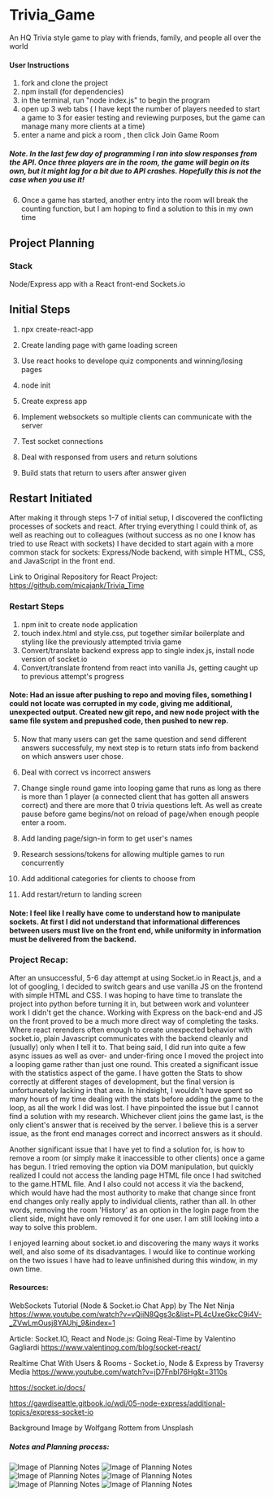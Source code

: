 # Trivia_Game
An HQ Trivia style game to play with friends, family, and people all over the world

#### User Instructions
1. fork and clone the project
2. npm install (for dependencies)
3. in the terminal, run "node index.js" to begin the program
4. open up 3 web tabs ( I have kept the number of players needed to start a game to 3 for easier testing and reviewing purposes, but the game can manage many more clients at a time)
5. enter a name and pick a room , then click Join Game Room
##### Note. In the last few day of programming I ran into slow responses from the API. Once three players are in the room, the game will begin on its own, but it might lag for a bit due to API crashes. Hopefully this is not the case when you use it!
6. Once a game has started, another entry into the room will break the counting function, but I am hoping to find a solution to this in my own time

## Project Planning
### Stack
Node/Express app with a React front-end
Sockets.io

## Initial Steps
1. npx create-react-app 
2. Create landing page with game loading screen
3. Use react hooks to develope quiz components and winning/losing pages

4. node init
5. Create express app
6. Implement websockets so multiple clients can communicate with the server
7. Test socket connections

8. Deal with responsed from users and return solutions
9. Build stats that return to users after answer given

## Restart Initiated
After making it through steps 1-7 of initial setup, I discovered the conflicting processes of sockets and react. After trying everything I could think of, as well as reaching out to colleagues (without success as no one I know has tried to use React with sockets) I have decided to start again with a more common stack for sockets: Express/Node backend, with simple HTML, CSS, and JavaScript in the front end.

Link to Original Repository for React Project:
https://github.com/micajank/Trivia_Time


### Restart Steps
1. npm init to create node application
2. touch index.html and style.css, put together similar boilerplate and styling like the previously attempted trivia game
3. Convert/translate backend express app to single index.js, install node version of socket.io
4. Convert/translate frontend from react into vanilla Js, getting caught up to previous attempt's progress 
#### Note: Had an issue after pushing to repo and moving files, something I could not locate was corrupted in my code, giving me additional, unexpected output. Created new git repo, and new node project with the same file system and prepushed code, then pushed to new rep.
5. Now that many users can get the same question and send different answers successfuly, my next step is to return stats info from backend on which answers user chose.
6. Deal with correct vs incorrect answers
7. Change single round game into looping game that runs as long as there is more than 1 player (a connected client that has gotten all answers correct) and there are more that 0 trivia questions left. As well as create pause before game begins/not on reload of page/when enough people enter a room.

8. Add landing page/sign-in form to get user's names
9. Research sessions/tokens for allowing multiple games to run concurrently
10. Add additional categories for clients to choose from

11. Add restart/return to landing screen

#### Note: I feel like I really have come to understand how to manipulate sockets. At first I did not understand that informational differences between users must live on the front end, while uniformity in information must be delivered from the backend. 

### Project Recap:

After an unsuccessful, 5-6 day attempt at using Socket.io in React.js, and a lot of googling, I decided to switch gears and use vanilla JS on the frontend with simple HTML and CSS. I was hoping to have time to translate the project into python before turning it in, but between work and volunteer work I didn't get the chance. 
Working with Express on the back-end and JS on the front proved to be a much more direct way of completing the tasks. Where react rerenders often enough to create unexpected behavior with socket.io, plain Javascript communicates with the backend cleanly and (usually) only when I tell it to. That being said, I did run into quite a few async issues as well as over- and under-firing once I moved the project into a looping game rather than just one round. This created a significant issue with the statistics aspect of the game. I have gotten the Stats to show correctly at different stages of development, but the final version is unfortuneately lacking in that area. In hindsight, I wouldn't have spent so many hours of my time dealing with the stats before adding the game to the loop, as all the work I did was lost. 
I have pinpointed the issue but I cannot find a solution with my research. Whichever client joins the game last, is the only client's answer that is received by the server. I believe this is a server issue, as the front end manages correct and incorrect answers as it should.

Another significant issue that I have yet to find a solution for, is how to remove a room (or simply make it inaccessible to other clients) once a game has begun. I tried removing the option via DOM manipulation, but quickly realized I could not access the landing page HTML file once I had switched to the game.HTML file. And I also could not access it via the backend, which would have had the most authority to make that change since front end changes only really apply to individual clients, rather than all. In other words, removing the room 'History' as an option in the login page from the client side, might have only removed it for one user. I am still looking into a way to solve this problem.

I enjoyed learning about socket.io and discovering the many ways it works well, and also some of its disadvantages. I would like to continue working on the two issues I have had to leave unfinished during this window, in my own time. 


#### Resources:
WebSockets Tutorial (Node & Socket.io Chat App) by The Net Ninja
https://www.youtube.com/watch?v=vQjiN8Qgs3c&list=PL4cUxeGkcC9i4V-_ZVwLmOusj8YAUhj_9&index=1

Article: Socket.IO, React and Node.js: Going Real-Time by Valentino Gagliardi
https://www.valentinog.com/blog/socket-react/

Realtime Chat With Users & Rooms - Socket.io, Node & Express by Traversy Media
https://www.youtube.com/watch?v=jD7FnbI76Hg&t=3110s

https://socket.io/docs/

https://gawdiseattle.gitbook.io/wdi/05-node-express/additional-topics/express-socket-io

Background Image by Wolfgang Rottem from Unsplash

##### Notes and Planning process:
![Image of Planning Notes](./public/assets/20200919_224843.jpg)
![Image of Planning Notes](./public/assets/20200919_224901.jpg)
![Image of Planning Notes](./public/assets/20200919_224914.jpg)
![Image of Planning Notes](./public/assets/20200919_224929.jpg)
![Image of Planning Notes](./public/assets/20200919_225001.jpg)
![Image of Planning Notes](./public/assets/20200919_225009.jpg)